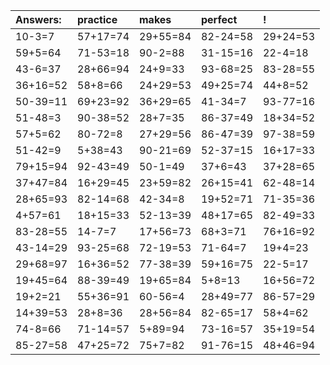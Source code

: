 | Answers: | practice | makes | perfect | ! |
| :--- | :--- | :--- | :--- | :--- |
| 10-3=7 | 57+17=74 | 29+55=84 | 82-24=58 | 29+24=53 | 
| 59+5=64 | 71-53=18 | 90-2=88 | 31-15=16 | 22-4=18 | 
| 43-6=37 | 28+66=94 | 24+9=33 | 93-68=25 | 83-28=55 | 
| 36+16=52 | 58+8=66 | 24+29=53 | 49+25=74 | 44+8=52 | 
| 50-39=11 | 69+23=92 | 36+29=65 | 41-34=7 | 93-77=16 | 
| 51-48=3 | 90-38=52 | 28+7=35 | 86-37=49 | 18+34=52 | 
| 57+5=62 | 80-72=8 | 27+29=56 | 86-47=39 | 97-38=59 | 
| 51-42=9 | 5+38=43 | 90-21=69 | 52-37=15 | 16+17=33 | 
| 79+15=94 | 92-43=49 | 50-1=49 | 37+6=43 | 37+28=65 | 
| 37+47=84 | 16+29=45 | 23+59=82 | 26+15=41 | 62-48=14 | 
| 28+65=93 | 82-14=68 | 42-34=8 | 19+52=71 | 71-35=36 | 
| 4+57=61 | 18+15=33 | 52-13=39 | 48+17=65 | 82-49=33 | 
| 83-28=55 | 14-7=7 | 17+56=73 | 68+3=71 | 76+16=92 | 
| 43-14=29 | 93-25=68 | 72-19=53 | 71-64=7 | 19+4=23 | 
| 29+68=97 | 16+36=52 | 77-38=39 | 59+16=75 | 22-5=17 | 
| 19+45=64 | 88-39=49 | 19+65=84 | 5+8=13 | 16+56=72 | 
| 19+2=21 | 55+36=91 | 60-56=4 | 28+49=77 | 86-57=29 | 
| 14+39=53 | 28+8=36 | 28+56=84 | 82-65=17 | 58+4=62 | 
| 74-8=66 | 71-14=57 | 5+89=94 | 73-16=57 | 35+19=54 | 
| 85-27=58 | 47+25=72 | 75+7=82 | 91-76=15 | 48+46=94 | 
